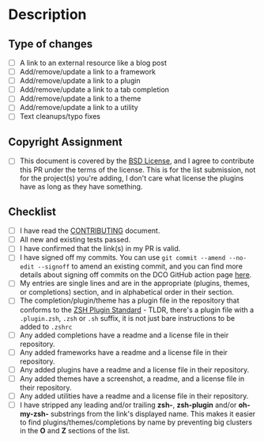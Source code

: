 <!--- Provide a general summary of your changes in the Title above -->
<!--- If you're unsure about anything in this checklist, don't hesitate to create a PR and ask. I'm happy to help! -->
<!---
Please make sure you've trimmed any trailing or leading .zsh, .zshplugin,
.oh-my-zsh, .omz or similar language from the visible portion of the links in your entry.

Basically zsh-foo or foo.zshplugin should have foo as the visible part of the link.

This keeps entries from clumping in the O and Z portions of the list and
also makes the links look prettier.
-->
# Description

<!--- Describe your changes in detail, ideally [linking](example.com) to the project/resource in this description. -->

## Type of changes

<!--- What types of changes does your submission introduce? Put an `x` in all the boxes that apply: -->

- [ ] A link to an external resource like a blog post
- [ ] Add/remove/update a link to a framework
- [ ] Add/remove/update a link to a plugin
- [ ] Add/remove/update a link to a tab completion
- [ ] Add/remove/update a link to a theme
- [ ] Add/remove/update a link to a utility
- [ ] Text cleanups/typo fixes

## Copyright Assignment

- [ ] This document is covered by the [BSD License](https://github.com/unixorn/awesome-zsh-plugins/blob/master/LICENSE), and I agree to contribute this PR under the terms of the license. This is for the list submission, not for the project(s) you're adding, I don't care what license the plugins have as long as they have something.

## Checklist

<!---
Go over all the following points, and put an `x` in all the boxes that apply.

You only need to check the box for completions/plugins/themes if you added something in those categories
-->

- [ ] I have read the [CONTRIBUTING](https://github.com/unixorn/awesome-zsh-plugins/blob/main/Contributing.md) document.
- [ ] All new and existing tests passed.
- [ ] I have confirmed that the link(s) in my PR is valid.
- [ ] I have signed off my commits. You can use `git commit --amend --no-edit --signoff` to amend an existing commit, and you can find more details about signing off commits on the DCO GitHub action page [here](https://probot.github.io/apps/dco/).
- [ ] My entries are single lines and are in the appropriate (plugins, themes, or completions) section, and in alphabetical order in their section.
- [ ] The completion/plugin/theme has a plugin file in the repository that conforms to the [ZSH Plugin Standard](https://zdharma-continuum.github.io/Zsh-100-Commits-Club/Zsh-Plugin-Standard.html) - TLDR, there's a plugin file with a `.plugin.zsh`, `.zsh` or `.sh` suffix, it is not just bare instructions to be added to `.zshrc`
- [ ] Any added completions have a readme and a license file in their repository.
- [ ] Any added frameworks have a readme and a license file in their repository.
- [ ] Any added plugins have a readme and a license file in their repository.
- [ ] Any added themes have a screenshot, a readme, and a license file in their repository.
- [ ] Any added utilities have a readme and a license file in their repository.
- [ ] I have stripped any leading and/or trailing **zsh-**, **zsh-plugin** and/or **oh-my-zsh-** substrings from the link's displayed name. This makes it easier to find plugins/themes/completions by name by preventing big clusters in the **O** and **Z** sections of the list.
